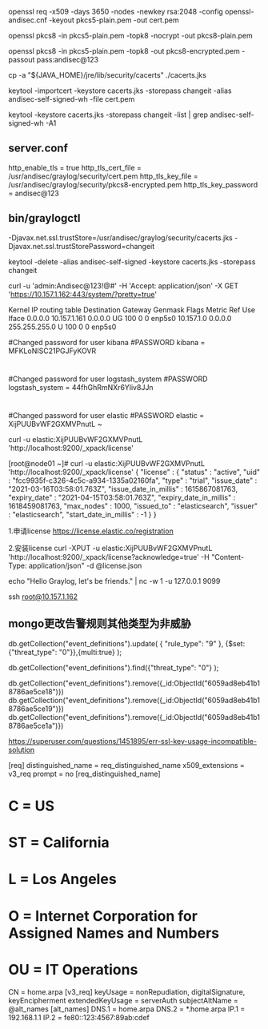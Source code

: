 
openssl req -x509 -days 3650 -nodes -newkey rsa:2048 -config openssl-andisec.cnf -keyout pkcs5-plain.pem -out cert.pem

openssl pkcs8 -in pkcs5-plain.pem -topk8 -nocrypt -out pkcs8-plain.pem

openssl pkcs8 -in pkcs5-plain.pem -topk8 -out pkcs8-encrypted.pem -passout pass:andisec@123

cp -a "${JAVA_HOME}/jre/lib/security/cacerts" ./cacerts.jks

keytool -importcert -keystore cacerts.jks -storepass changeit -alias andisec-self-signed-wh -file cert.pem

keytool -keystore cacerts.jks -storepass changeit -list | grep andisec-self-signed-wh -A1

## server.conf
http_enable_tls = true
http_tls_cert_file = /usr/andisec/graylog/security/cert.pem
http_tls_key_file = /usr/andisec/graylog/security/pkcs8-encrypted.pem
http_tls_key_password = andisec@123

## bin/graylogctl
-Djavax.net.ssl.trustStore=/usr/andisec/graylog/security/cacerts.jks -Djavax.net.ssl.trustStorePassword=changeit


keytool -delete -alias andisec-self-signed -keystore cacerts.jks -storepass changeit


curl -u 'admin:Andisec@123!@#' -H 'Accept: application/json' -X GET 'https://10.157.1.162:443/system/?pretty=true'


Kernel IP routing table
Destination     Gateway         Genmask         Flags Metric Ref    Use Iface
0.0.0.0         10.157.1.161    0.0.0.0         UG    100    0        0 enp5s0
10.157.1.0      0.0.0.0         255.255.255.0   U     100    0        0 enp5s0


#Changed password for user kibana
#PASSWORD kibana = MFKLoNISC21PGJFyKOVR
#
#Changed password for user logstash_system
#PASSWORD logstash_system = 44fhGhRmNXr6Yliv8JJn
#
#Changed password for user elastic
#PASSWORD elastic = XijPUUBvWF2GXMVPnutL
~

curl -u elastic:XijPUUBvWF2GXMVPnutL 'http://localhost:9200/_xpack/license'

[root@node01 ~]# curl -u elastic:XijPUUBvWF2GXMVPnutL 'http://localhost:9200/_xpack/license'
{
  "license" : {
    "status" : "active",
    "uid" : "fcc9935f-c326-4c5c-a934-1335a02160fa",
    "type" : "trial",
    "issue_date" : "2021-03-16T03:58:01.763Z",
    "issue_date_in_millis" : 1615867081763,
    "expiry_date" : "2021-04-15T03:58:01.763Z",
    "expiry_date_in_millis" : 1618459081763,
    "max_nodes" : 1000,
    "issued_to" : "elasticsearch",
    "issuer" : "elasticsearch",
    "start_date_in_millis" : -1
  }
}

1.申请license
https://license.elastic.co/registration

2.安装license
curl -XPUT -u elastic:XijPUUBvWF2GXMVPnutL 'http://localhost:9200/_xpack/license?acknowledge=true' -H "Content-Type: application/json" -d @license.json

echo "Hello Graylog, let's be friends." | nc -w 1 -u 127.0.0.1 9099

ssh root@10.157.1.162


## mongo更改告警规则其他类型为非威胁

db.getCollection("event_definitions").update( { "rule_type": "9" }, {$set:{"threat_type": "0"}},{multi:true} );

db.getCollection("event_definitions").find({"threat_type": "0"} );


db.getCollection("event_definitions").remove({_id:ObjectId("6059ad8eb41b18786ae5ce18")})
db.getCollection("event_definitions").remove({_id:ObjectId("6059ad8eb41b18786ae5ce19")})
db.getCollection("event_definitions").remove({_id:ObjectId("6059ad8eb41b18786ae5ce1a")})




https://superuser.com/questions/1451895/err-ssl-key-usage-incompatible-solution

[req]
distinguished_name = req_distinguished_name
x509_extensions = v3_req
prompt = no
[req_distinguished_name]
# C = US
# ST = California
# L = Los Angeles
# O = Internet Corporation for Assigned Names and Numbers
# OU = IT Operations
CN = home.arpa
[v3_req]
keyUsage = nonRepudiation, digitalSignature, keyEncipherment
extendedKeyUsage = serverAuth
subjectAltName = @alt_names
[alt_names]
DNS.1 = home.arpa
DNS.2 = *.home.arpa
IP.1 = 192.168.1.1
IP.2 = fe80::123:4567:89ab:cdef